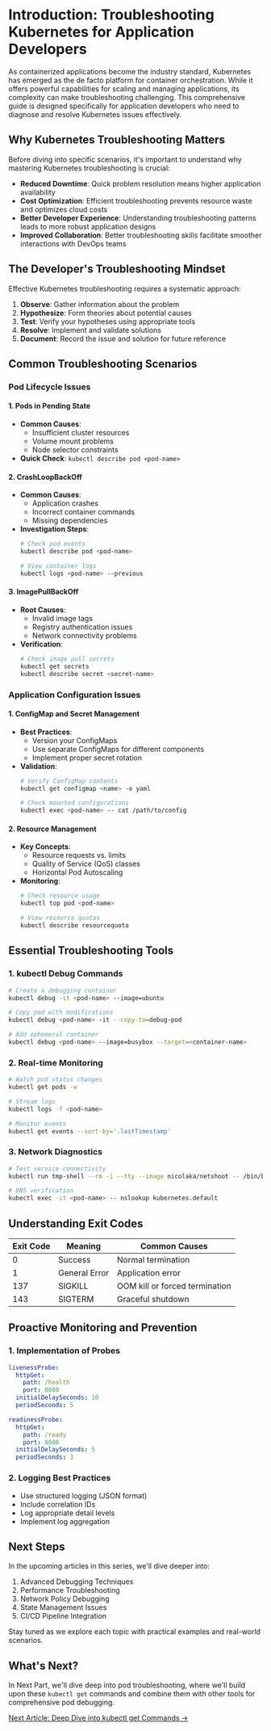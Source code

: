 # Introduction: Troubleshooting Kubernetes for Application Developers

As containerized applications become the industry standard, Kubernetes has emerged as the de facto platform for container orchestration. While it offers powerful capabilities for scaling and managing applications, its complexity can make troubleshooting challenging. This comprehensive guide is designed specifically for application developers who need to diagnose and resolve Kubernetes issues effectively.

## Why Kubernetes Troubleshooting Matters

Before diving into specific scenarios, it's important to understand why mastering Kubernetes troubleshooting is crucial:

- **Reduced Downtime**: Quick problem resolution means higher application availability
- **Cost Optimization**: Efficient troubleshooting prevents resource waste and optimizes cloud costs
- **Better Developer Experience**: Understanding troubleshooting patterns leads to more robust application designs
- **Improved Collaboration**: Better troubleshooting skills facilitate smoother interactions with DevOps teams

## The Developer's Troubleshooting Mindset

Effective Kubernetes troubleshooting requires a systematic approach:

1. **Observe**: Gather information about the problem
2. **Hypothesize**: Form theories about potential causes
3. **Test**: Verify your hypotheses using appropriate tools
4. **Resolve**: Implement and validate solutions
5. **Document**: Record the issue and solution for future reference

## Common Troubleshooting Scenarios

### Pod Lifecycle Issues

#### 1. Pods in Pending State
- **Common Causes**:
  - Insufficient cluster resources
  - Volume mount problems
  - Node selector constraints
- **Quick Check**: `kubectl describe pod <pod-name>`

#### 2. CrashLoopBackOff
- **Common Causes**:
  - Application crashes
  - Incorrect container commands
  - Missing dependencies
- **Investigation Steps**:
  ```bash
  # Check pod events
  kubectl describe pod <pod-name>

  # View container logs
  kubectl logs <pod-name> --previous
  ```

#### 3. ImagePullBackOff
- **Root Causes**:
  - Invalid image tags
  - Registry authentication issues
  - Network connectivity problems
- **Verification**:
  ```bash
  # Check image pull secrets
  kubectl get secrets
  kubectl describe secret <secret-name>
  ```

### Application Configuration Issues

#### 1. ConfigMap and Secret Management
- **Best Practices**:
  - Version your ConfigMaps
  - Use separate ConfigMaps for different components
  - Implement proper secret rotation
- **Validation**:
  ```bash
  # Verify ConfigMap contents
  kubectl get configmap <name> -o yaml

  # Check mounted configurations
  kubectl exec <pod-name> -- cat /path/to/config
  ```

#### 2. Resource Management
- **Key Concepts**:
  - Resource requests vs. limits
  - Quality of Service (QoS) classes
  - Horizontal Pod Autoscaling
- **Monitoring**:
  ```bash
  # Check resource usage
  kubectl top pod <pod-name>

  # View resource quotas
  kubectl describe resourcequota
  ```

## Essential Troubleshooting Tools

### 1. kubectl Debug Commands

```bash
# Create a debugging container
kubectl debug -it <pod-name> --image=ubuntu

# Copy pod with modifications
kubectl debug <pod-name> -it --copy-to=debug-pod

# Add ephemeral container
kubectl debug <pod-name> --image=busybox --target=<container-name>
```

### 2. Real-time Monitoring

```bash
# Watch pod status changes
kubectl get pods -w

# Stream logs
kubectl logs -f <pod-name>

# Monitor events
kubectl get events --sort-by='.lastTimestamp'
```

### 3. Network Diagnostics

```bash
# Test service connectivity
kubectl run tmp-shell --rm -i --tty --image nicolaka/netshoot -- /bin/bash

# DNS verification
kubectl exec -it <pod-name> -- nslookup kubernetes.default
```

## Understanding Exit Codes

| Exit Code | Meaning | Common Causes |
|-----------|---------|---------------|
| 0 | Success | Normal termination |
| 1 | General Error | Application error |
| 137 | SIGKILL | OOM kill or forced termination |
| 143 | SIGTERM | Graceful shutdown |

## Proactive Monitoring and Prevention

### 1. Implementation of Probes
```yaml
livenessProbe:
  httpGet:
    path: /health
    port: 8080
  initialDelaySeconds: 10
  periodSeconds: 5

readinessProbe:
  httpGet:
    path: /ready
    port: 8080
  initialDelaySeconds: 5
  periodSeconds: 3
```

### 2. Logging Best Practices
- Use structured logging (JSON format)
- Include correlation IDs
- Log appropriate detail levels
- Implement log aggregation

## Next Steps

In the upcoming articles in this series, we'll dive deeper into:
1. Advanced Debugging Techniques
2. Performance Troubleshooting
3. Network Policy Debugging
4. State Management Issues
5. CI/CD Pipeline Integration

Stay tuned as we explore each topic with practical examples and real-world scenarios.

## What's Next?

In Next Part, we'll dive deep into pod troubleshooting, where we'll build upon these `kubectl get` commands and combine them with other tools for comprehensive pod debugging.

[Next Article: Deep Dive into kubectl get Commands →](./2_kubectl_get.md)
